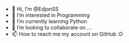 - 👋 Hi, I’m @EdjonSS
- 👀 I’m interested in Programming
- 🌱 I’m currently learning Python
- 💞️ I’m looking to collaborate on ...
- 📫 How to reach me my account on GitHub :D
